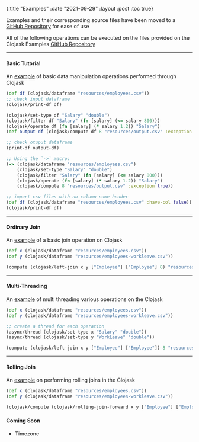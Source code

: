 {:title "Examples" 
:date "2021-09-29"
:layout :post
:toc true}


Examples and their corresponding source files have been moved to a [GitHub Repository](https://github.com/clojure-finance/clojask-examples) for ease of use

All of the following operations can be executed on the files provided on the Clojask Examples [GitHub Repository](https://github.com/clojure-finance/clojask-examples)  

---  

#### Basic Tutorial
An [example](https://github.com/clojure-finance/clojask-examples/blob/main/src/clojask_examples/basic_tutorial.clj) of basic data manipulation operations performed through Clojask  

```clojure
(def df (clojask/dataframe "resources/employees.csv"))
;; check input dataframe
(clojask/print-df df)

(clojask/set-type df "Salary" "double")
(clojask/filter df "Salary" (fn [salary] (<= salary 800)))
(clojask/operate df (fn [salary] (* salary 1.2)) "Salary")
(def output-df (clojask/compute df 8 "resources/output.csv" :exception true))

;; check otuput dataframe
(print-df output-df)

;; Using the `->` macro:
(-> (clojask/dataframe "resources/employees.csv")
    (clojask/set-type "Salary" "double")
    (clojask/filter "Salary" (fn [salary] (<= salary 800)))
    (clojask/operate (fn [salary] (* salary 1.2)) "Salary")
    (clojask/compute 8 "resources/output.csv" :exception true))

;; import csv files with no column name header
(def df (clojask/dataframe "resources/employees.csv" :have-col false))
(clojask/print-df df)
```

---  

#### Ordinary Join
An [example](https://github.com/clojure-finance/clojask-examples/blob/main/src/clojask_examples/ordinary_join.clj) of a basic join operation on Clojask 

```clojure
(def x (clojask/dataframe "resources/employees.csv"))
(def y (clojask/dataframe "resources/employees-workleave.csv"))

(compute (clojask/left-join x y ["Employee"] ["Employee"] 8) "resources/output.csv" :exception false)
```

---  


#### Multi-Threading
An [example](https://github.com/clojure-finance/clojask-examples/blob/main/src/clojask_examples/multi_threading.clj) of multi threading various operations on the Clojask 

```clojure
(def x (clojask/dataframe "resources/employees.csv"))
(def y (clojask/dataframe "resources/employees-workleave.csv"))

;; create a thread for each operation
(async/thread (clojask/set-type x "Salary" "double"))
(async/thread (clojask/set-type y "WorkLeave" "double"))

(compute (clojask/left-join x y ["Employee"] ["Employee"]) 8 "resources/output.csv" :exception false)
```

<!-- ---  

#### Timezone
An [example](https://github.com/clojure-finance/clojask-examples/blob/main/src/clojask_examples/timezone.clj) on handling various timezone data in the Clojask 

```clojure
(defn timezone-parser
  "the input is a datetime string with timezone identifier as suffix"
  [time-string]
  )

(defn timezone-formatter
  "the input is a vector, the first element is a date object, the second is the timezone string"
  [time-vec]
  )

(def main
  []
  (def df (clojask/dataframe "sales.csv"))
  )
``` -->

---  

#### Rolling Join
An [example](https://github.com/clojure-finance/clojask-examples/blob/main/src/clojask_examples/rolling_join.clj) on performing rolling joins in the Clojask 

```clojure
(def x (clojask/dataframe "resources/employees.csv"))
(def y (clojask/dataframe "resources/employees-workleave.csv"))

(clojask/compute (clojask/rolling-join-forward x y ["Employee"] ["Employee"] "UpdateDate" "UpdateDate") 8 "resources/output.csv" :exception false)
```


#### Coming Soon
- Timezone